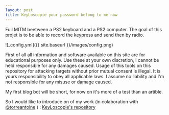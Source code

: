 ```yaml
---
layout: post
title: KeyLoscopie your password belong to me now 
---
```


Full MITM beetween a PS2 keyboard and a PS2 computer. The goal of this projet is to be able to record the keypress and send then by radio.

![_config.yml]({{ site.baseurl }}/images/config.png)

First of all all information and software available on this site are for educational purposes only. Use these at your own discretion, I cannot be held responsible for any damages caused. Usage of this tools on this repository for attacking targets without prior mutual consent is illegal. It is yours responsibility to obey all applicable laws. I assume no liability and I'm not responsible for any misuse or damage caused.

My first blog bot will be short, for now on it's more of a test than an artible.

So I would like to introduce on of my work (in colaboration with [@torreantoine](https://github.com/torreantoine/) ) : [KeyLoscopie's repository](https://github.com/s-b-n/KeyLoscopie)

